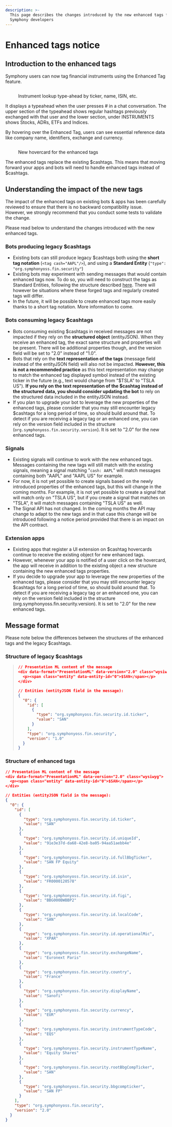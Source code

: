 ```yaml
---
description: >-
  This page describes the changes introduced by the new enhanced tags for
  Symphony developers
---
```


# Enhanced tags notice

## Introduction to the enhanced tags

Symphony users can now tag financial instruments using the Enhanced Tag feature.&#x20;

<figure><img src="https://lh4.googleusercontent.com/XJN5fiRvqurM65XJM7s7pG7SgwJbjLs5la9zlyX3bR2R-isKC3fko-_IBqDNMqSCsXsPKTlpdtA96uDa_l1xXlt5DpYMkcfeIr5zALq_H9PwdejeCR7i6ZW-bQzasYGtMwYuYAJPxCsa0auMZWW6vMPzbn8g988WLJxSYwFrdpXNUpc5pO1b2cfFDd3kMA" alt=""><figcaption><p>Instrument lookup type-ahead by ticker, name, ISIN, etc.</p></figcaption></figure>

It displays a typeahead when the user presses # in a chat conversation. The upper section of the typeahead shows regular hashtags previously exchanged with that user and the lower section, under INSTRUMENTS shows Stocks, ADRs, ETFs and Indices.

By hovering over the Enhanced Tag, users can see essential reference data like company name, identifiers, exchange and currency.

<figure><img src="https://lh4.googleusercontent.com/2QUWjrYUGrx6eBlAg-OWLvoHsWDJNWcI8e_m8DqhYzQWmwoa767Wo5d6V6DJE5oGXP_UReCeOECZTGd32R1eacfvpQiaxx__bGROuB4-bvq1m4suqoYUK2Z2MNkpK4vrRy7ExekJIioR1yGvQdXjz7yzzGlyWUbnUv09YMKSfLqitrfU2r1fWviftLUSrA" alt=""><figcaption><p>New hovercard for the enhanced tags</p></figcaption></figure>

The enhanced tags replace the existing $cashtags. This means that moving forward your apps and bots will need to handle enhanced tags instead of $cashtags.

## Understanding the impact of the new tags

The impact of the enhanced tags on existing bots & apps has been carefully reviewed to ensure that there is no backward compatibility issue.\
However, we strongly recommend that you conduct some tests to validate the change.

Please read below to understand the changes introduced with the new enhanced tags.

### Bots producing legacy $cashtags

* Existing bots can still produce legacy $cashtags both using the **short tag notation** (`<tag cash="AAPL"/>`), and using a **Standard Entity** (`"type": "org.symphonyoss.fin.security"`)
* Existing bots may experiment with sending messages that would contain enhanced tags now. To do so, you will need to construct the tags as Standard Entities, following the structure described [here](enhanced-tags-notice.md#structure-of-enhanced-tags). There will however be situations where these forged tags and regularly created tags will differ.
* In the future, it will be possible to create enhanced tags more easily thanks to a short tag notation. More information to come.

### Bots consuming legacy $cashtags

* Bots consuming existing $cashtags in received messages are not impacted if they rely on the **structured object** (entityJSON). When they receive an enhanced tag, the exact same structure and properties will be present. There will be additional properties though, and the version field will be set to "2.0" instead of "1.0".
* Bots that rely on the **text representation of the tags** (message field instead of the entityJSON field) will also not be impacted. **However, this is not a recommended practice** as this text representation may change to match the enhanced tag displayed symbol instead of the existing ticker in the future (e.g., text would change from "$TSLA" to "TSLA US"). **If you rely on the text representation of the $cashtag instead of the structured data, you should consider updating the bot** to rely on the structured data included in the entityJSON instead.
* If you plan to upgrade your bot to leverage the new properties of the enhanced tags, please consider that you may still encounter legacy $cashtags for a long period of time, so should build around that. To detect if you are receiving a legacy tag or an enhanced one, you can rely on the version field included in the structure (`org.symphonyoss.fin.security.version`). It is set to "2.0" for the new enhanced tags.

### Signals

* Existing signals will continue to work with the new enhanced tags. Messages containing the new tags will still match with the existing signals, meaning a signal matching "`cash: AAPL`" will match messages containing both "AAPL" and "AAPL US" for example.
* For now, it is not yet possible to create signals based on the newly introduced properties of the enhanced tags, but this will change in the coming months. For example, it is not yet possible to create a signal that will match only on "TSLA US", but if you create a signal that matches on "TSLA", it will match messages containing "TSLA US" as well.&#x20;
* The Signal API has not changed. In the coming months the API may change to adapt to the new tags and in that case this change will be introduced following a notice period provided that there is an impact on the API contract.

### Extension apps

* Existing apps that register a UI extension on $cashtag hovercards continue to receive the existing object for new enhanced tags.
* However, whenever your app is notified of a user click on the hovercard, the app will receive in addition to the existing object a new structure containing the new enhanced tags properties.
* If you decide to upgrade your app to leverage the new properties of the enhanced tags, please consider that you may still encounter legacy $cashtags for a long period of time, so should build around that. To detect if you are receiving a legacy tag or an enhanced one, you can rely on the version field included in the structure (org.symphonyoss.fin.security.version). It is set to "2.0" for the new enhanced tags.

## Message format

Please note below the differences between the structures of the enhanced tags and the legacy $cashtags.

### Structure of legacy $cashtags

> ```json
> // Presentation ML content of the message
> <div data-format="PresentationML" data-version="2.0" class="wysiwyg">
>   <p><span class="entity" data-entity-id="0">$SAN</span></p>
> </div>
>
> // Entities (entityJSON field in the message):
> {
>   "0": {
>     "id": [
>       {
>         "type": "org.symphonyoss.fin.security.id.ticker",
>         "value": "SAN"
>       }
>     ],
>     "type": "org.symphonyoss.fin.security",
>     "version": "1.0"
>   }
> }
> ```

### Structure of enhanced tags

```json
// Presentation ML content of the message
<div data-format="PresentationML" data-version="2.0" class="wysiwyg">
  <p><span class="entity" data-entity-id="0">$SAN</span></p>
</div>

// Entities (entityJSON field in the message):
{
  "0": {
    "id": [
      {
        "type": "org.symphonyoss.fin.security.id.ticker",
        "value": "SAN"
      },
      {
        "type": "org.symphonyoss.fin.security.id.uniqueId",
        "value": "91e3e37d-da68-42e8-ba05-94aa51aebb4e"
      },
      {
        "type": "org.symphonyoss.fin.security.id.fullBbgTicker",
        "value": "SAN FP Equity"
      },
      {
        "type": "org.symphonyoss.fin.security.id.isin",
        "value": "FR0000120578"
      },
      {
        "type": "org.symphonyoss.fin.security.id.figi",
        "value": "BBG000BWBBP2"
      },
      {
        "type": "org.symphonyoss.fin.security.id.localCode",
        "value": "SAN"
      },
      {
        "type": "org.symphonyoss.fin.security.id.operationalMic",
        "value": "XPAR"
      },
      {
        "type": "org.symphonyoss.fin.security.exchangeName",
        "value": "Euronext Paris"
      },
      {
        "type": "org.symphonyoss.fin.security.country",
        "value": "France"
      },
      {
        "type": "org.symphonyoss.fin.security.displayName",
        "value": "Sanofi"
      },
      {
        "type": "org.symphonyoss.fin.security.currency",
        "value": "EUR"
      },
      {
        "type": "org.symphonyoss.fin.security.instrumentTypeCode",
        "value": "EQS"
      },
      {
        "type": "org.symphonyoss.fin.security.instrumentTypeName",
        "value": "Equity Shares"
      },
      {
        "type": "org.symphonyoss.fin.security.rootBbgCompTicker",
        "value": "SAN"
      },
      {
        "type": "org.symphonyoss.fin.security.bbgcompticker",
        "value": "SAN FP"
      }
    ],
    "type": "org.symphonyoss.fin.security",
    "version": "2.0"
  }
} 
```
